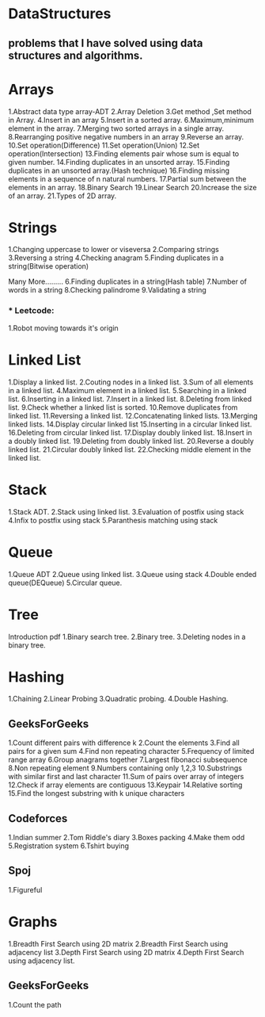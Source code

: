 # DataStructures

## problems that I have solved using data structures and algorithms.

# Arrays

1.Abstract data type array-ADT
2.Array Deletion
3.Get method ,Set method in Array.
4.Insert in an array
5.Insert in a sorted array.
6.Maximum,minimum element in the array.
7.Merging two sorted arrays in a single array.
8.Rearranging positive negative numbers in an array
9.Reverse an array.
10.Set operation(Difference)
11.Set operation(Union)
12.Set operation(Intersection)
13.Finding elements pair whose sum is equal to given number.
14.Finding duplicates in an unsorted array.
15.Finding duplicates in an unsorted array.(Hash technique)
16.Finding missing elements in a sequence of n natural numbers.
17.Partial sum between the elements in an array.
18.Binary Search
19.Linear Search
20.Increase the size of an array.
21.Types of 2D array.

# Strings

1.Changing uppercase to lower or viseversa
2.Comparing strings
3.Reversing a string
4.Checking anagram
5.Finding duplicates in a string(Bitwise operation)

Many More.........
6.Finding duplicates in a string(Hash table)
7.Number of words in a string
8.Checking palindrome
9.Validating a string

### \* Leetcode:

1.Robot moving towards it's origin

# Linked List

1.Display a linked list.
2.Couting nodes in a linked list.
3.Sum of all elements in a linked list.
4.Maximum element in a linked list.
5.Searching in a linked list.
6.Inserting in a linked list.
7.Insert in a linked list.
8.Deleting from linked list.
9.Check whether a linked list is sorted.
10.Remove duplicates from linked list.
11.Reversing a linked list.
12.Concatenating linked lists.
13.Merging linked lists.
14.Display circular linked list
15.Inserting in a circular linked list.
16.Deleting from circular linked list.
17.Display doubly linked list.
18.Insert in a doubly linked list.
19.Deleting from doubly linked list.
20.Reverse a doubly linked list.
21.Circular doubly linked list.
22.Checking middle element in the linked list.

# Stack

1.Stack ADT.
2.Stack using linked list.
3.Evaluation of postfix using stack
4.Infix to postfix using stack
5.Paranthesis matching using stack

# Queue

1.Queue ADT
2.Queue using linked list.
3.Queue using stack
4.Double ended queue(DEQueue)
5.Circular queue.

# Tree

Introduction pdf
1.Binary search tree.
2.Binary tree.
3.Deleting nodes in a binary tree.

# Hashing

1.Chaining
2.Linear Probing
3.Quadratic probing.
4.Double Hashing.

## GeeksForGeeks

1.Count different pairs with difference k
2.Count the elements
3.Find all pairs for a given sum
4.Find non repeating character
5.Frequency of limited range array
6.Group anagrams together
7.Largest fibonacci subsequence
8.Non repeating element
9.Numbers containing only 1,2,3
10.Substrings with similar first and last character
11.Sum of pairs over array of integers
12.Check if array elements are contiguous
13.Keypair
14.Relative sorting
15.Find the longest substring with k unique characters

## Codeforces

1.Indian summer
2.Tom Riddle's diary
3.Boxes packing
4.Make them odd
5.Registration system
6.Tshirt buying

## Spoj

1.Figureful

# Graphs

1.Breadth First Search using 2D matrix
2.Breadth First Search using adjacency list
3.Depth First Search using 2D matrix
4.Depth First Search using adjacency list.

## GeeksForGeeks

1.Count the path
